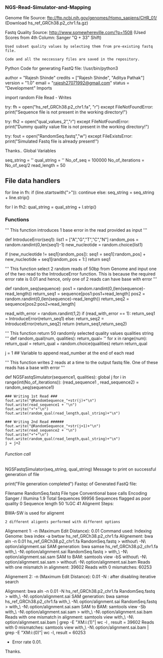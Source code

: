 
### NGS-Read-Simulator-and-Mapping ####

Genome file Source: ftp://ftp.ncbi.nih.gov/genomes/Homo_sapiens/CHR_01/ (Download hs_ref_GRCh38.p2_chr1.fa.gz)

Fastq Quality Source: http://www.somewhereville.com/?p=1508 (Used Scores from 4th Column: Sanger "Q + 33" Shift)

    Used subset quality values by selecting them from pre-existing fastq file.

    Code and all the neccessary files are saved in the repository.

Python Code for generating FastQ file:
!/usr/bin/python3

author = "Rajesh Shinde" credits = ["Rajesh Shinde", "Aditya Pathak"] version = "1.0" email = "rajesh27071992@gmail.com" status = "Development"
Imports

import random
File Read - Writes

try: fh = open("hs_ref_GRCh38.p2_chr1.fa", "r") except FileNotFoundError: print("Sequence file is not present in the working directory!")

try: fh2 = open("qual_values_2","r") except FileNotFoundError: print("Dummy quality value file is not present in the working directory!")

try: fout = open("RandomSeq.fastq","w") except FileExistsError: print("Simulated Fastq file is already present!")

Thanks..
Global Variables

seq_string = '' qual_string = '' No_of_seq = 100000 No_of_iterations = No_of_seq/2 read_length = 50
## File data handlers

for line in fh: if (line.startswith(">")): continue else: seq_string = seq_string + line.strip()

for l in fh2: qual_string = qual_string + l.strip()
### Functions

''' This function introduces 1 base error in the read provided as input '''

def IntroduceError(seq1): list1 = ["A","G","T","C","N"] random_pos = random.randint(0,len(seq1)-1) new_nucleotide = random.choice(list1)

if (new_nucleotide != seq1[random_pos]):
    seq1 = seq1[:random_pos] + new_nucleotide + seq1[random_pos + 1:]
return seq1

''' This function select 2 random reads of 50bp from Genome and input one of the two read to the IntroduceError function. This is because the required error rate is 0.01 and hence, only one of 2 reads can have base with error '''

def random_seq(sequence): pos1 = random.randint(0,(len(sequence)-read_length)) return_seq1 = sequence[pos1:pos1+read_length] pos2 = random.randint(0,(len(sequence)-read_length)) return_seq2 = sequence[pos2:pos2+read_length]

read_with_error = random.randint(1,2)
if (read_with_error == 1):
    return_seq1 = IntroduceError(return_seq1)
else:
    return_seq2 = IntroduceError(return_seq2)
return (return_seq1,return_seq2)

''' This function return 50 randomly selected quality values qualities string ''' def random_qual(num, qualities): return_qual= '' for x in range(num):
return_qual = return_qual + random.choice(qualities) return return_qual

j = 1 ## Variable to append read_number at the end of each read

''' This function writes 2 reads at a time to the output fastq file. One of these reads has a base with error '''

def NGSFastqSimulator(sequence1, qualities): global j for i in range(int(No_of_iterations)): (read_sequence1 , read_sequence2) = random_seq(sequence1)

    ### Writing 1st Read ###
    fout.write("@RandomSequence_"+str(j)+"\n")
    fout.write(read_sequence1 + "\n")
    fout.write("+"+"\n")
    fout.write(random_qual(read_length,qual_string)+"\n")

    ### Writing 2nd Read ######
    fout.write("@RandomSequence_"+str(j+1)+"\n")
    fout.write(read_sequence2 + "\n")
    fout.write("+"+"\n")
    fout.write(random_qual(read_length,qual_string)+"\n")
    j = j+2

###### Function call

NGSFastqSimulator(seq_string, qual_string)
Message to print on successful generation of file

print("File generation completed")
Fastqc of Generated FastQ file:

Filename RandomSeq.fastq File type Conventional base calls Encoding Sanger / Illumina 1.9 Total Sequences 99956 Sequences flagged as poor quality 0 Sequence length 50 %GC 41
Alignemt Steps:

BWA-SW is used for alignemt

    2 different aligents performed with different options

Alignement 1: -n (Maximum Edit Distance): 0.01 Command used: Indexing Genome: bwa index -a bwtsw hs_ref_GRCh38.p2_chr1.fa Alignement: bwa aln -n 0.01 hs_ref_GRCh38.p2_chr1.fa RandomSeq.fastq > without\ -N\ option/alignment.sai SAM generation: bwa samse hs_ref_GRCh38.p2_chr1.fa with_\ -N\ option/alignment.sai RandomSeq.fastq > with_\ -N\ option/alignment.sai.sam SAM to BAM: samtools view -bS without\ -N\ option/alignment.sai.sam > without\ -N\ option/alignment.sai.bam Reads with one mismatch in alignment: 39602 Reads with 0 mismatches: 60253

Alignement 2: -n (Maximum Edit Distance): 0.01 -N : after disabling iterative search

Alignment: bwa aln -n 0.01 -N hs_ref_GRCh38.p2_chr1.fa RandomSeq.fastq > with_\ -N\ option/alignment.sai SAM generation: bwa samse hs_ref_GRCh38.p2_chr1.fa with_\ -N\ option/alignment.sai RandomSeq.fastq > with_\ -N\ option/alignment.sai.sam SAM to BAM: samtools view -Sb with_\ -N\ option/alignment.sai.sam > with_\ -N\ option/alignment.sai.bam Reads with one mismatch in alignment: samtools view with_\ -N\ option/alignment.sai.bam | grep -E "XM:i:(1)"| wc -l , result = 39602 Reads with 0 mismatches: samtools view with_\ -N\ option/alignment.sai.bam | grep -E "XM:i:(0)"| wc -l, result = 60253


- Error rate 0.01.


Thanks.

